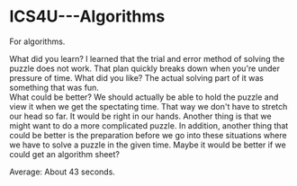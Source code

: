 # ICS4U---Algorithms
For algorithms.

What did you learn?
I learned that the trial and error method of solving the puzzle does not work. That plan quickly breaks down when you're under pressure of time.
What did you like?
The actual solving part of it was something that was fun.  
What could be better?
We should actually be able to hold the puzzle and view it when we get the spectating time. That way we don't have to stretch our head so far. It would be right in our hands. Another thing is that we might want to do a more complicated puzzle.  In addition, another thing that could be better is the preparation before we go into these situations where we have to solve a puzzle in the given time. Maybe it would be better if we could get an algorithm sheet?

Average:
About 43 seconds.
